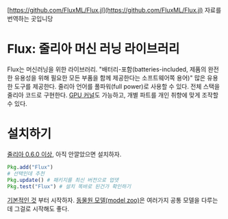

[https://github.com/FluxML/Flux.jl](https://github.com/FluxML/Flux.jl) 자료를 번역하는 곳입니당


# Flux: 줄리아 머신 러닝 라이브러리

Flux는 머신러닝을 위한 라이브러리.
"배터리-포함(batteries-included, 제품의 완전한 유용성을 위해 필요한 모든 부품을 함께 제공한다는 소프트웨어쪽 용어)" 많은 유용한 도구를 제공한다.
줄리아 언어를 풀파워(full power)로 사용할 수 있다. 전체 스택을 줄리아 코드로 구현한다.
[GPU 커널](https://github.com/FluxML/CuArrays.jl)도 가능하고, 개별 파트를 개인 취향에 맞게 조작할 수 있다.

# 설치하기

[줄리아 0.6.0 이상](https://julialang.org/downloads/), 아직 안깔았으면 설치하자.

```julia
Pkg.add("Flux")
# 선택인데 추천
Pkg.update() # 패키지를 최신 버전으로 업뎃
Pkg.test("Flux") # 설치 똑바로 된건가 확인하기
```

[기본적인 것](models/basics.md) 부터 시작하자.
[동물원 모델(model zoo)](https://github.com/FluxML/model-zoo/)은 여러가지 공통 모델을 다루는데 그걸로 시작해도 좋다.
